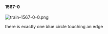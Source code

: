 #### 1567-0
![train-1567-0-0.png](https://github.com/lil-lab/nlvr/raw/master/nlvr/train/images/45/train-1567-0-0.png "train-1567-0-0.png")

there is exactly one blue circle touching an edge
